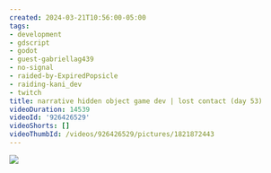 ```yaml
---
created: 2024-03-21T10:56:00-05:00
tags:
- development
- gdscript
- godot
- guest-gabriellag439
- no-signal
- raided-by-ExpiredPopsicle
- raiding-kani_dev
- twitch
title: narrative hidden object game dev | lost contact (day 53)
videoDuration: 14539
videoId: '926426529'
videoShorts: []
videoThumbId: /videos/926426529/pictures/1821872443
---
```


![](20240321155600.jpg)
